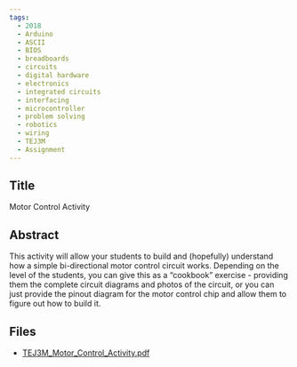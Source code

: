 ```yaml
---
tags:
  - 2018
  - Arduino
  - ASCII
  - BIOS
  - breadboards
  - circuits
  - digital hardware
  - electronics
  - integrated circuits
  - interfacing
  - microcontroller
  - problem solving
  - robotics
  - wiring
  - TEJ3M
  - Assignment
---
```

    
## Title

Motor Control Activity

## Abstract

This activity will allow your students to build and (hopefully) understand how a simple bi-directional motor control circuit works. Depending on the level of the students, you can give this as a “cookbook” exercise - providing them the complete circuit diagrams and photos of the circuit, or you can just provide the pinout diagram for the motor control chip and allow them to figure out how to build it.

## Files

- [TEJ3M_Motor_Control_Activity.pdf](https://www.russellgordon.ca/acse/cemc-cse-resources/resources/2018/Deane_Woods/TEJ3M_Motor_Control_Activity.pdf)
